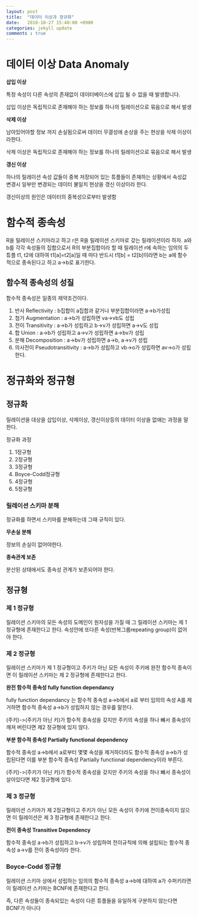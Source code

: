 ```yaml
---
layout: post
title:  "데이터 이상과 정규화"
date:   2018-10-27 15:40:00 +0900
categories: jekyll update
comments : true
---
```


# 데이터 이상 Data Anomaly

**삽입 이상**

특정 속성이 다른 속성의 존재없이 데이터베이스에 삽입 될 수 없을 때 발생합니다.

삽입 이상은 독립적으로 존재해야 하는 정보를 하나의 릴레이션으로 묶음으로 해서 발생

**삭제 이상**

남아있어야할 정보 까지 손실됨으로써 데이터 무결성에 손상을 주는 현상을 삭제 이상이라한다.

삭제 이상은 독립적으로 존재해야 하는 정보를 하나의 릴레이션으로 묶음으로 해서 발생

**갱신 이상**

하나의 릴레이션 속성 값들이 중복 저장되어 있는 튜플들이 존재하는 상황에서 속성값 변경시 일부만 변경되는 데이터 불일치 현상을 갱신 이상이라 한다.

갱신이상의 원인은 데이터의 중복성으로부터 발생함

# 함수적 종속성

R을 릴레이션 스키마라고 하고 r은 R을 릴레이션 스키마로 갖는 릴레이션이라 하자. a와 b를 각각 속성들의 집합으로서 R의 부분집합이라 할 때 릴레이션 r에 속하는 임의의 두 튜플 t1, t2에 대하여 t1[a]=t2[a]일 때 마다 반드시 t1[b] = t2[b]이라면 b는 a에 함수적으로 종속된다고 하고 a->b로 표기한다.

## 함수적 종속성의 성질

함수적 종속성은 일종의 제약조건이다.

1. 반사 Reflectivity : b집합이 a집합과 같거나 부분집합이라면 a->b가성립
2. 첨가 Augmentation : a->b가 성립하면 va->vb도 성립
3. 전이 Transitivity : a->b가 성립하고 b->v가 성립하면 a->v도 성립
4. 합 Union : a->b가 성립하고 a->v가 성립하면 a->bv가 성립
5. 분해 Decomposition : a->bv가 성립하면 a->b, a->v가 성립
6. 의사전이 Pseudotransitivity : a->b가 성립하고 vb->o가 성립하면 av->o가 성립한다.

# 정규화와 정규형

## 정규화

릴레이션을 대상을 삽입이상, 삭제이상, 갱신이상등의 데이터 이상을 없애는 과정을 말한다.

정규화 과정

1. 1정규형
2. 2정규형
3. 3정규형
4. Boyce-Codd정규형
5. 4정규형
6. 5정규형

### 릴레이션 스키마 분해

정규화를 하면서 스키마를 분해하는데 그때 규칙이 있다.

**무손실 분해**

정보의 손실이 없어야한다.

**종속관계 보존**

분산된 상태에서도 종속성 관계가 보존되어야 한다.

## 정규형

### 제 1 정규형

릴레이션 스키마의 모든 속성의 도메인이 원자성을 가질 때 그 릴레이션 스키마는 제 1 정규형에 존재한다고 한다. 속성안에 또다른 속성(반복그룹repeating group)이 없어야 한다.

### 제 2 정규형

릴레이션 스키마가 제 1 정규형이고 주키가 아닌 모든 속성이 주키에 완전 함수적 종속이면 이 릴레이션 스키마는 제 2 정규형에 존재한다고 한다.


**완전 함수적 종속성 fully function dependancy**

fully function dependancy 는 함수적 종속성 a->b에서 a로 부터 임의의 속성 A를 제거하면 함수적 종속성 a->b가 성립하지 않는 경우를 말한다.

(주키)->(주키가 아닌 키)가 함수적 종속성을 갖지만 주키의 속성을 하나 뺴서 종속성이 깨져 버린다면 제2 정규형에 있지 않다.


**부분 함수적 종속성 Partially functional dependency**

함수적 종속성 a->b에서 a로부터 몇몇 속성을 제거하더라도 함수적 종속성 a->b가 성립된다면 이를 부분 함수적 종속성 Partially functional dependency이라 부른다.

(주키)->(주키가 아닌 키)가 함수적 종속성을 갖지만 주키의 속성을 하나 뺴서 종속성이 살아있다면 제2 정규형에 있다.

### 제 3 정규형

릴레이션 스키마가 제 2정규형이고 주키가 아닌 모든 속성이 주키에 전이종속이지 않으면 이 릴레이션은 제 3 정규형에 존재한다고 한다.

**전이 종속성 Transitive Dependency**

함수적 종속성 a->b가 성립하고 b->v가 성립하여 전이규칙에 의해 설립되는 함수적 종속성 a->v를 전이 종속성이라 한다.

### Boyce-Codd 정규형

릴레이션 스키마 상에서 성립하는 임의의 함수적 종속성 a->b에 대하여 a가 수퍼키라면 이 릴레이션 스키마는 BCNF에 존재한다고 한다.

즉, 다른 속성들이 종속되있는 속성이 다른 튜플들을 유일하게 구분하지 않는다면 BCNF가 아니다

